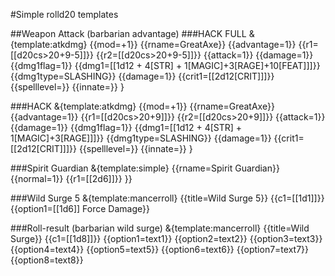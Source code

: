 #Simple rolld20 templates

##Weapon Attack (barbarian advantage)
###HACK FULL
&{template:atkdmg} {{mod=+1}} {{rname=GreatAxe}} {{advantage=1}} {{r1=[[d20cs>20+9-5]]}} {{r2=[[d20cs>20+9-5]]}} {{attack=1}} {{damage=1}} {{dmg1flag=1}} {{dmg1=[[1d12 + 4[STR] + 1[MAGIC]+3[RAGE]+10[FEAT]]]}} {{dmg1type=SLASHING}} {{damage=1}} {{crit1=[[2d12[CRIT]]]}} {{spelllevel=}} {{innate=}} }

###HACK
&{template:atkdmg} {{mod=+1}} {{rname=GreatAxe}} {{advantage=1}} {{r1=[[d20cs>20+9]]}} {{r2=[[d20cs>20+9]]}} {{attack=1}} {{damage=1}} {{dmg1flag=1}} {{dmg1=[[1d12 + 4[STR] + 1[MAGIC]+3[RAGE]]]}} {{dmg1type=SLASHING}} {{damage=1}} {{crit1=[[2d12[CRIT]]]}} {{spelllevel=}} {{innate=}} }

###Spirit Guardian
&{template:simple} {{rname=Spirit Guardian}} {{normal=1}} {{r1=[[2d6]]}} }} 

###Wild Surge 5
&{template:mancerroll} {{title=Wild Surge 5}} {{c1=[[1d1]]}} {{option1=[[1d6]] Force Damage}}

###Roll-result (barbarian wild surge)
&{template:mancerroll} {{title=Wild Surge}} {{c1=[[1d8]]}} {{option1=text1}} {{option2=text2}} {{option3=text3}} {{option4=text4}} {{option5=text5}} {{option6=text6}} {{option7=text7}} {{option8=text8}}
